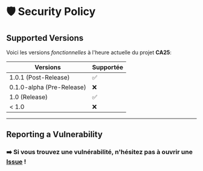 # 🛡️ Security Policy

## Supported Versions

Voici les versions *fonctionnelles* à l'heure actuelle du projet **CA25**:

| Versions                  | Supportée          |
| ------------------------- | ------------------ |
| 1.0.1 (Post-Release)      | :white_check_mark: |
| 0.1.0-alpha (Pre-Release) | :x:                |
| 1.0 (Release)             | :white_check_mark: |
| < 1.0                     | :x:                |

___

## Reporting a Vulnerability

### ➡️ Si vous trouvez une vulnérabilité, n'hésitez pas à ouvrir une [**Issue**](https://github.com/haykif/CA-25/issues) !
